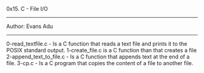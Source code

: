 0x15. C - File I/O
*************************************
Author: Evans Adu
*************************************
0-read_textfile.c - Is a C function that reads a text file and prints it to the POSIX standard output.
1-create_file.c is a C function than that creates a file
2-append_text_to_file.c - Is a C function that appends text at the end of a file.
3-cp.c - Is a C program that copies the content of a file to another file.
